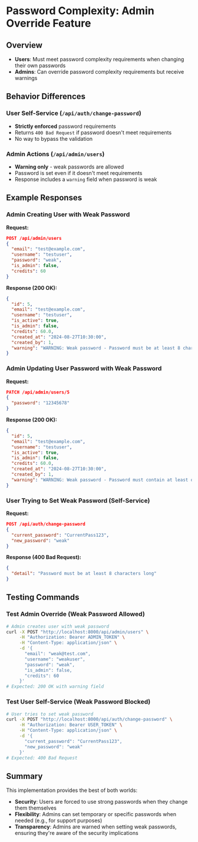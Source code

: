 # Password Complexity: Admin Override Feature

## Overview
- **Users**: Must meet password complexity requirements when changing their own passwords
- **Admins**: Can override password complexity requirements but receive warnings

## Behavior Differences

### User Self-Service (`/api/auth/change-password`)
- **Strictly enforced** password requirements
- Returns `400 Bad Request` if password doesn't meet requirements
- No way to bypass the validation

### Admin Actions (`/api/admin/users`)
- **Warning only** - weak passwords are allowed
- Password is set even if it doesn't meet requirements
- Response includes a `warning` field when password is weak

## Example Responses

### Admin Creating User with Weak Password

**Request:**
```json
POST /api/admin/users
{
  "email": "test@example.com",
  "username": "testuser",
  "password": "weak",
  "is_admin": false,
  "credits": 60
}
```

**Response (200 OK):**
```json
{
  "id": 5,
  "email": "test@example.com",
  "username": "testuser",
  "is_active": true,
  "is_admin": false,
  "credits": 60.0,
  "created_at": "2024-08-27T10:30:00",
  "created_by": 1,
  "warning": "WARNING: Weak password - Password must be at least 8 characters long. Password set anyway by admin override."
}
```

### Admin Updating User Password with Weak Password

**Request:**
```json
PATCH /api/admin/users/5
{
  "password": "12345678"
}
```

**Response (200 OK):**
```json
{
  "id": 5,
  "email": "test@example.com",
  "username": "testuser",
  "is_active": true,
  "is_admin": false,
  "credits": 60.0,
  "created_at": "2024-08-27T10:30:00",
  "created_by": 1,
  "warning": "WARNING: Weak password - Password must contain at least one uppercase letter. Password set anyway by admin override."
}
```

### User Trying to Set Weak Password (Self-Service)

**Request:**
```json
POST /api/auth/change-password
{
  "current_password": "CurrentPass123",
  "new_password": "weak"
}
```

**Response (400 Bad Request):**
```json
{
  "detail": "Password must be at least 8 characters long"
}
```

## Testing Commands

### Test Admin Override (Weak Password Allowed)
```bash
# Admin creates user with weak password
curl -X POST "http://localhost:8000/api/admin/users" \
     -H "Authorization: Bearer ADMIN_TOKEN" \
     -H "Content-Type: application/json" \
     -d '{
       "email": "weak@test.com",
       "username": "weakuser",
       "password": "weak",
       "is_admin": false,
       "credits": 60
     }'
# Expected: 200 OK with warning field
```

### Test User Self-Service (Weak Password Blocked)
```bash
# User tries to set weak password
curl -X POST "http://localhost:8000/api/auth/change-password" \
     -H "Authorization: Bearer USER_TOKEN" \
     -H "Content-Type: application/json" \
     -d '{
       "current_password": "CurrentPass123",
       "new_password": "weak"
     }'
# Expected: 400 Bad Request
```

## Summary

This implementation provides the best of both worlds:
- **Security**: Users are forced to use strong passwords when they change them themselves
- **Flexibility**: Admins can set temporary or specific passwords when needed (e.g., for support purposes)
- **Transparency**: Admins are warned when setting weak passwords, ensuring they're aware of the security implications